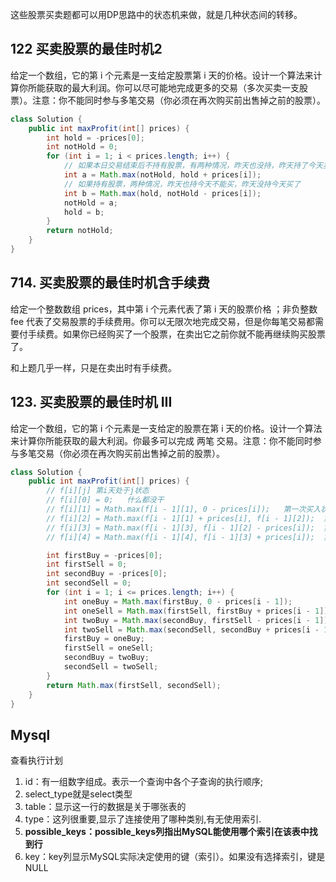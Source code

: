 这些股票买卖题都可以用DP思路中的状态机来做，就是几种状态间的转移。

## 122 买卖股票的最佳时机2

给定一个数组，它的第 i 个元素是一支给定股票第 i 天的价格。设计一个算法来计算你所能获取的最大利润。你可以尽可能地完成更多的交易（多次买卖一支股票）。注意：你不能同时参与多笔交易（你必须在再次购买前出售掉之前的股票）。

```java
class Solution {
    public int maxProfit(int[] prices) {
        int hold = -prices[0];
        int notHold = 0;
        for (int i = 1; i < prices.length; i++) {
            // 如果本日交易结束后不持有股票，有两种情况，昨天也没持，昨天持了今天卖了
            int a = Math.max(notHold, hold + prices[i]); 
            // 如果持有股票，两种情况，昨天也持今天不能买，昨天没持今天买了
            int b = Math.max(hold, notHold - prices[i]);
            notHold = a;
            hold = b;
        }
        return notHold;
    }
}
```

## 714. 买卖股票的最佳时机含手续费

给定一个整数数组 prices，其中第 i 个元素代表了第 i 天的股票价格 ；非负整数 fee 代表了交易股票的手续费用。你可以无限次地完成交易，但是你每笔交易都需要付手续费。如果你已经购买了一个股票，在卖出它之前你就不能再继续购买股票了。

和上题几乎一样，只是在卖出时有手续费。

## 123. 买卖股票的最佳时机 III

给定一个数组，它的第 i 个元素是一支给定的股票在第 i 天的价格。设计一个算法来计算你所能获取的最大利润。你最多可以完成 两笔 交易。注意：你不能同时参与多笔交易（你必须在再次购买前出售掉之前的股票）。

```java
class Solution {
    public int maxProfit(int[] prices) {
        // f[i][j] 第i天处于j状态
        // f[i][0] = 0;   什么都没干
        // f[i][1] = Math.max(f[i - 1][1], 0 - prices[i]);   第一次买入状态
        // f[i][2] = Math.max(f[i - 1][1] + prices[i], f[i - 1][2]);  第一次卖出状态
        // f[i][3] = Math.max(f[i - 1][3], f[i - 1][2] - prices[i]);  第二次买入状态
        // f[i][4] = Math.max(f[i - 1][4], f[i - 1][3] + prices[i]);  第二次卖出状态

        int firstBuy = -prices[0];
        int firstSell = 0;
        int secondBuy = -prices[0];
        int secondSell = 0;
        for (int i = 1; i <= prices.length; i++) {
            int oneBuy = Math.max(firstBuy, 0 - prices[i - 1]);
            int oneSell = Math.max(firstSell, firstBuy + prices[i - 1]);
            int twoBuy = Math.max(secondBuy, firstSell - prices[i - 1]);
            int twoSell = Math.max(secondSell, secondBuy + prices[i - 1]);
            firstBuy = oneBuy;
            firstSell = oneSell;
            secondBuy = twoBuy;
            secondSell = twoSell;
        }
        return Math.max(firstSell, secondSell);
    }
}
```

## Mysql

查看执行计划

1. id：有一组数字组成。表示一个查询中各个子查询的执行顺序;
2. select_type就是select类型
3. table：显示这一行的数据是关于哪张表的
4. type：这列很重要,显示了连接使用了哪种类别,有无使用索引.
5. **possible_keys：possible_keys列指出MySQL能使用哪个索引在该表中找到行**
6. key：key列显示MySQL实际决定使用的键（索引）。如果没有选择索引，键是NULL

